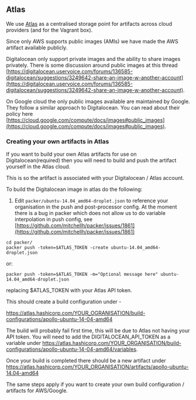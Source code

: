 ## Atlas

We use [Atlas](https://atlas.hashicorp.com) as a centralised storage point for artifacts across cloud providers (and for the Vagrant box).

Since only AWS supports public images (AMIs) we have made the AWS artifact available publicly.

Digitalocean only support private images and the ability to share images privately. There is some discussion around public images at this thread [https://digitalocean.uservoice.com/forums/136585-digitalocean/suggestions/3249642-share-an-image-w-another-account](https://digitalocean.uservoice.com/forums/136585-digitalocean/suggestions/3249642-share-an-image-w-another-account).

On Google cloud the only public images available are maintained by Google. They follow a similar approach to Digitalocean. You can read about their policy here [https://cloud.google.com/compute/docs/images#public_images](https://cloud.google.com/compute/docs/images#public_images).

### Creating your own artifacts in Atlas

If you want to build your own Atlas artifacts for use on Digitalocean(required) then you will need to build and push the artifact yourself in the Atlas cloud.

This is so the artifact is associated with your Digitalocean / Atlas account.

To build the Digitalocean image in atlas do the following:

1. Edit ```packer/ubuntu-14.04_amd64-droplet.json``` to reference your organisation in
the push and post-processor config. At the moment there is a bug in packer which does not allow us to do variable interpolation in push config, see [https://github.com/mitchellh/packer/issues/1861](https://github.com/mitchellh/packer/issues/1861)

```
cd packer/
packer push -token=$ATLAS_TOKEN -create ubuntu-14.04_amd64-droplet.json
```
or:
```
packer push -token=$ATLAS_TOKEN -m="Optional message here" ubuntu-14.04_amd64-droplet.json
```

replacing $ATLAS_TOKEN with your Atlas API token.

This should create a build configuration under -

https://atlas.hashicorp.com/YOUR_OGRANISATION/build-configurations/apollo-ubuntu-14-04-amd64

The build will probably fail first time, this will be due to Atlas not having your API token. You will need to add the DIGITALOCEAN_API_TOKEN as a variable under https://atlas.hashicorp.com/YOUR_ORGANISATION/build-configurations/apollo-ubuntu-14-04-amd64/variables.

Once your build is completed there should be a new artifact under https://atlas.hashicorp.com/YOUR_ORGANISATION/artifacts/apollo-ubuntu-14.04-amd64

The same steps apply if you want to create your own build configuration / artifacts for AWS/Google.
